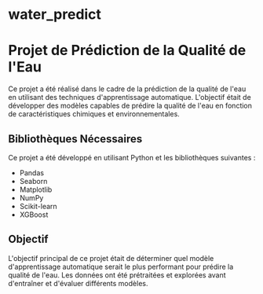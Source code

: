 # water_predict

# Projet de Prédiction de la Qualité de l'Eau

Ce projet a été réalisé dans le cadre de la prédiction de la qualité de l'eau en utilisant des techniques d'apprentissage automatique. L'objectif était de développer des modèles capables de prédire la qualité de l'eau en fonction de caractéristiques chimiques et environnementales.

## Bibliothèques Nécessaires

Ce projet a été développé en utilisant Python et les bibliothèques suivantes :

- Pandas
- Seaborn
- Matplotlib
- NumPy
- Scikit-learn
- XGBoost

## Objectif

L'objectif principal de ce projet était de déterminer quel modèle d'apprentissage automatique serait le plus performant pour prédire la qualité de l'eau. Les données ont été prétraitées et explorées avant d'entraîner et d'évaluer différents modèles.


